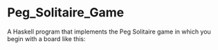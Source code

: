 # Peg_Solitaire_Game
A Haskell program that implements the Peg Solitaire game in which you begin with a board like this:
